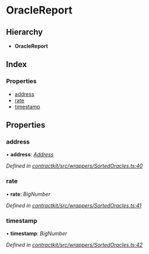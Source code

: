 # OracleReport

## Hierarchy

* **OracleReport**

## Index

### Properties

* [address]()
* [rate]()
* [timestamp]()

## Properties

### address

• **address**: [_Address_](_base_.md#address)

_Defined in_ [_contractkit/src/wrappers/SortedOracles.ts:40_](https://github.com/celo-org/celo-monorepo/blob/master/packages/contractkit/src/wrappers/SortedOracles.ts#L40)

### rate

• **rate**: _BigNumber_

_Defined in_ [_contractkit/src/wrappers/SortedOracles.ts:41_](https://github.com/celo-org/celo-monorepo/blob/master/packages/contractkit/src/wrappers/SortedOracles.ts#L41)

### timestamp

• **timestamp**: _BigNumber_

_Defined in_ [_contractkit/src/wrappers/SortedOracles.ts:42_](https://github.com/celo-org/celo-monorepo/blob/master/packages/contractkit/src/wrappers/SortedOracles.ts#L42)

